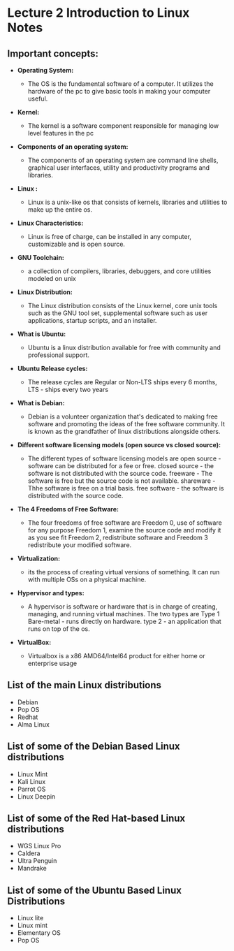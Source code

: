 # Lecture 2 Introduction to Linux Notes

## Important concepts:
* **Operating System:** 
  * The OS is the fundamental software of a computer. It utilizes the hardware of the pc to give basic tools in making your computer useful.

* **Kernel:** 
  * The kernel is a software component responsible for managing low level features in the pc

* **Components of an operating system:** 
  * The components of an operating system are command line shells, graphical user interfaces, utility and productivity programs and libraries.
 
* **Linux :** 
  * Linux is a unix-like os that consists of kernels, libraries and utilities to make up the entire os.

* **Linux Characteristics:** 
  * Linux is free of charge, can be installed in any computer, customizable and is open source.

* **GNU Toolchain:** 
  * a collection of compilers, libraries, debuggers, and core utilities modeled on unix

* **Linux Distribution:** 
  * The Linux distribution consists of the Linux kernel, core unix tools such as the GNU tool set, supplemental software such as user applications, startup scripts, and an installer.

* **What is Ubuntu:** 
  * Ubuntu is a linux distribution available for free with community and professional support.

* **Ubuntu Release cycles:** 
  * The release cycles are Regular or Non-LTS ships every 6 months, LTS - ships every two years

* **What is Debian:** 
  * Debian is a volunteer organization that's dedicated to making free software and promoting the ideas of the free software community. It is known as the grandfather of linux distributions alongside others.
 
* **Different software licensing models (open source vs closed source):** 
  * The different types of software licensing models are open source - software can be distributed for a fee or free. closed source - the software is not distributed with the source code. freeware - The software is free but the source code is not available. shareware - Thhe software is free on a trial basis. free software - the software is distributed with the source code.
 
* **The 4 Freedoms of Free Software:** 
  * The four freedoms of free software are Freedom 0, use of software for any purpose Freedom 1, examine the source code and modify it as you see fit Freedom 2, redistribute software and Freedom 3 redistribute your modified software.

* **Virtualization:** 
  * its the process of creating virtual versions of something. It can run with multiple OSs on a physical machine.

* **Hypervisor and types:** 
  * A hypervisor is software or hardware that is in charge of creating, managing, and running virtual machines. The two types are Type 1 Bare-metal - runs directly on hardware. type 2 - an application that runs on top of the os.
 
* **VirtualBox:** 
  * Virtualbox is a x86 AMD64/Intel64 product for either home or enterprise usage


## List of the main Linux distributions
 * Debian
 * Pop OS
 * Redhat 
 * Alma Linux

## List of some of the Debian Based Linux distributions
* Linux Mint
* Kali Linux
* Parrot OS
* Linux Deepin

## List of some of the Red Hat-based Linux distributions
* WGS Linux Pro
* Caldera
* Ultra Penguin
* Mandrake

## List of some of the Ubuntu Based Linux Distributions
* Linux lite
* Linux mint
* Elementary OS
* Pop OS